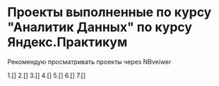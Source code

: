 # Проекты выполненные по курсу "Аналитик Данных" по курсу Яндекс.Практикум

Рекомендую просматривать проекты через NBveiwer

1.[]
2.[]
3.[]
4.[]
5.[]
6.[]
7.[]
